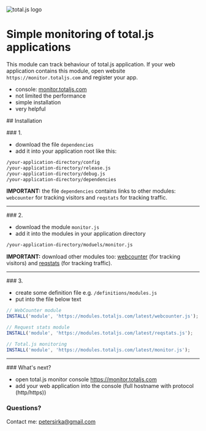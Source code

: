 ![total.js logo](https://www.totaljs.com/img/signature.png)

# Simple monitoring of total.js applications

This module can track behaviour of total.js application. If your web application contains this module, open website `https://monitor.totaljs.com` and register your app.

- console: [monitor.totaljs.com](https://monitor.totaljs.com)
- not limited the performance
- simple installation
- very helpful

## Installation

### 1.

- download the file `dependencies`
- add it into your application root like this:

```html
/your-application-directory/config
/your-application-directory/release.js
/your-application-directory/debug.js
/your-application-directory/dependencies
```

__IMPORTANT:__ the file `dependencies` contains links to other modules: `webcounter` for tracking visitors and `reqstats` for tracking traffic.

---

### 2.

- download the module `monitor.js`
- add it into the modules in your application directory

```html
/your-application-directory/moduels/monitor.js
```

__IMPORTANT:__ download other modules too: [webcounter](https://github.com/totaljs/modules/tree/master/Miscellaneous/webcounter) (for tracking visitors) and [reqstats](https://github.com/totaljs/modules/tree/master/Miscellaneous/reqstats) (for tracking traffic).

---

### 3.

- create some definition file e.g. `/definitions/modules.js`
- put into the file below text

```javascript
// WebCounter module
INSTALL('module', 'https://modules.totaljs.com/latest/webcounter.js');

// Request stats module
INSTALL('module', 'https://modules.totaljs.com/latest/reqstats.js');

// Total.js monitoring
INSTALL('module', 'https://modules.totaljs.com/latest/monitor.js');
```


---

### What's next?

- open total.js monitor console <https://monitor.totaljs.com>
- add your web application into the console (full hostname with protocol (http/https))

### Questions?

Contact me: <petersirka@gmail.com>

